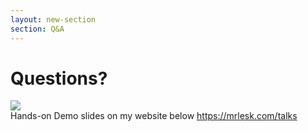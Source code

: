 ```yaml
---
layout: new-section
section: Q&A
---
```


# Questions?

<div class="mt-8 flex flex-col items-center">

<div>
    <img class="h-50" src="/qr-devoxx-2.png">
</div>

<card class="w-110 mt-8 text-sm">
Hands-on Demo slides on my website below
</card>

<a target="_blank" class="mt-4 inline-block font-semibold link-primary" href="https://mrlesk.com/talks">
https://mrlesk.com/talks
</a>

<PoweredBySlidev class="mt-8"/>

</div>

